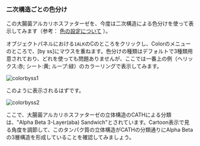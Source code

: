 ### 二次構造ごとの色分け

この大腸菌アルカリホスファターゼを、今度は二次構造による色分けを使って表示してみます（参考： [色の設定について](../ch02/color.md) ）。

オブジェクトパネルにおける`1ALK`のCのところをクリックし、Colorのメニューのところで、[by ss]にマウスを重ねます。色分けの種類はデフォルトで3種類用意されており、どれを使っても問題ありませんが、ここでは一番上の例（ヘリックス:赤; シート:黄; ループ:緑）のカラーリングで表示してみます。

![colorbyss1](./image/colorbyss1.png)

このように表示されるはずです。

![colorbyss2](./image/colorbyss2.png)

ここで、大腸菌アルカリホスファターゼの立体構造のCATHによる分類は、"Alpha Beta 3-Layer(aba) Sandwich"とされています。Cartoon表示で見る角度を調節して、このタンパク質の立体構造がCATHの分類通りにAlpha Betaの3層構造を形成していることを確認してみましょう。
